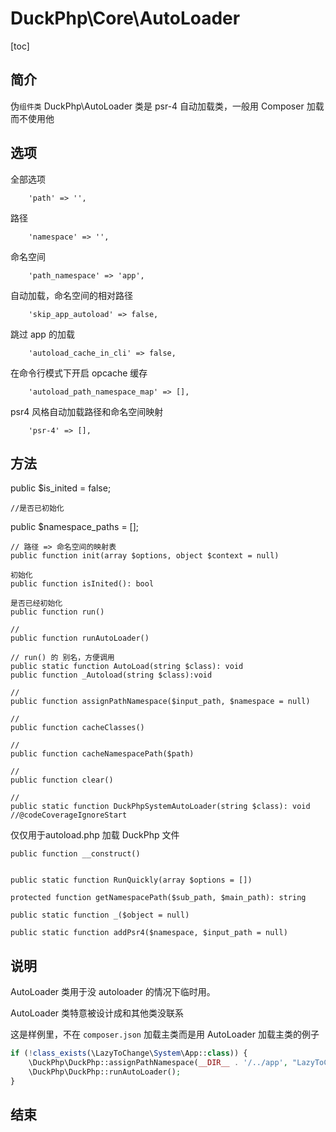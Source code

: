 # DuckPhp\Core\AutoLoader
[toc]

## 简介
伪`组件类` DuckPhp\AutoLoader 类是 psr-4 自动加载类，一般用 Composer 加载而不使用他

## 选项
全部选项

        'path' => '',
路径

        'namespace' => '',
命名空间

        'path_namespace' => 'app',
自动加载，命名空间的相对路径

        'skip_app_autoload' => false,
跳过 app 的加载

        'autoload_cache_in_cli' => false,
在命令行模式下开启 opcache 缓存

        'autoload_path_namespace_map' => [],
psr4 风格自动加载路径和命名空间映射

        'psr-4' => [],

## 方法
public $is_inited = false;

    //是否已初始化
public $namespace_paths = [];

    // 路径 => 命名空间的映射表
    public function init(array $options, object $context = null)

    初始化
    public function isInited(): bool

    是否已经初始化
    public function run()

    //
    public function runAutoLoader()

    // run() 的 别名，方便调用
    public static function AutoLoad(string $class): void
    public function _Autoload(string $class):void

    //
    public function assignPathNamespace($input_path, $namespace = null)

    //
    public function cacheClasses()

    //
    public function cacheNamespacePath($path)

    //
    public function clear()

    //
    public static function DuckPhpSystemAutoLoader(string $class): void //@codeCoverageIgnoreStart
仅仅用于autoload.php 加载 DuckPhp 文件
    

    public function __construct()


    public static function RunQuickly(array $options = [])

    protected function getNamespacePath($sub_path, $main_path): string

    public static function _($object = null)

    public static function addPsr4($namespace, $input_path = null)

## 说明

AutoLoader 类用于没 autoloader 的情况下临时用。

AutoLoader 类特意被设计成和其他类没联系

这是样例里，不在 `composer.json` 加载主类而是用 AutoLoader 加载主类的例子
```php
if (!class_exists(\LazyToChange\System\App::class)) {
    \DuckPhp\DuckPhp::assignPathNamespace(__DIR__ . '/../app', "LazyToChange\\"); 
    \DuckPhp\DuckPhp::runAutoLoader();
}
```





## 结束